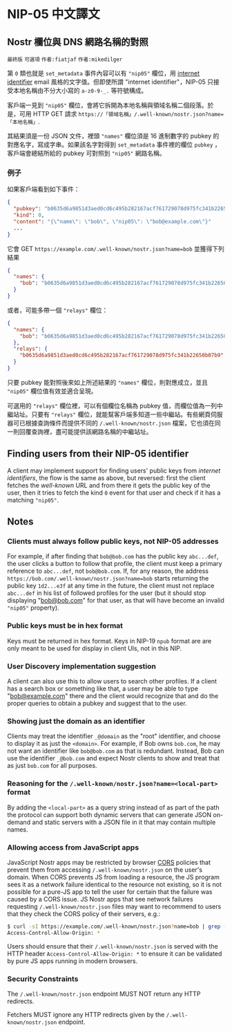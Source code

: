 NIP-05 中文譯文
==============

Nostr 欄位與 DNS 網路名稱的對照
---------------------------

`最終版` `可選項` `作者:fiatjaf` `作者:mikedilger`

第 `0` 類也就是 `set_metadata` 事件內容可以有 `"nip05"` 欄位，用 [internet identifier](https://datatracker.ietf.org/doc/html/rfc5322#section-3.4.1) email 風格的文字值。但即使所謂 "internet identifier"，NIP-05 只接受本地名稱由不分大小寫的 `a-z0-9-_.` 等符號構成。

客戶端一見到 `"nip05"` 欄位，會將它拆開為本地名稱與領域名稱二個段落。於是，可用 HTTP GET 請求 `https://「領域名稱」/.well-known/nostr.json?name=「本地名稱」`.

其結果須是一份 JSON 文件，裡頭 `"names"` 欄位須是 16 進制數字的 pubkey 的對應名字，寫成字串。如果該名字對得到 `set_metadata` 事件裡的欄位 `pubkey` ，客戶端會總結所給的 pubkey 可對照到 `"nip05"` 網路名稱。

### 例子

如果客戶端看到如下事件：

```json
{
  "pubkey": "b0635d6a9851d3aed0cd6c495b282167acf761729078d975fc341b22650b07b9",
  "kind": 0,
  "content": "{\"name\": \"bob\", \"nip05\": \"bob@example.com\"}"
  ...
}
```

它會 GET `https://example.com/.well-known/nostr.json?name=bob` 並獲得下列結果

```json
{
  "names": {
    "bob": "b0635d6a9851d3aed0cd6c495b282167acf761729078d975fc341b22650b07b9"
  }
}
````

或者，可能多帶一個 `"relays"` 欄位：

```json
{
  "names": {
    "bob": "b0635d6a9851d3aed0cd6c495b282167acf761729078d975fc341b22650b07b9"
  },
  "relays": {
    "b0635d6a9851d3aed0cd6c495b282167acf761729078d975fc341b22650b07b9": [ "wss://relay.example.com", "wss://relay2.example.com" ]
  }
}
````

只要 pubkey 能對照後來如上所述結果的 `"names"` 欄位，則對應成立，並且 `"nip05"` 欄位值有效並適合呈現。

可選用的 `"relays"` 欄位裡，可以有個欄位名稱為 pubkey 值，而欄位值為一列中繼站址。只要有 `"relays"` 欄位，就能幫客戶端多知道一些中繼站。有些網頁伺服器可已根據查詢條件而提供不同的 `/.well-known/nostr.json` 檔案，它也須在同一則回覆查詢裡，盡可能提供該網路名稱的中繼站址。

## Finding users from their NIP-05 identifier

A client may implement support for finding users' public keys from _internet identifiers_, the flow is the same as above, but reversed: first the client fetches the _well-known_ URL and from there it gets the public key of the user, then it tries to fetch the kind `0` event for that user and check if it has a matching `"nip05"`.

## Notes

### Clients must always follow public keys, not NIP-05 addresses

For example, if after finding that `bob@bob.com` has the public key `abc...def`, the user clicks a button to follow that profile, the client must keep a primary reference to `abc...def`, not `bob@bob.com`. If, for any reason, the address `https://bob.com/.well-known/nostr.json?name=bob` starts returning the public key `1d2...e3f` at any time in the future, the client must not replace `abc...def` in his list of followed profiles for the user (but it should stop displaying "bob@bob.com" for that user, as that will have become an invalid `"nip05"` property).

### Public keys must be in hex format

Keys must be returned in hex format. Keys in NIP-19 `npub` format are are only meant to be used for display in client UIs, not in this NIP.

### User Discovery implementation suggestion

A client can also use this to allow users to search other profiles. If a client has a search box or something like that, a user may be able to type "bob@example.com" there and the client would recognize that and do the proper queries to obtain a pubkey and suggest that to the user.

### Showing just the domain as an identifier

Clients may treat the identifier `_@domain` as the "root" identifier, and choose to display it as just the `<domain>`. For example, if Bob owns `bob.com`, he may not want an identifier like `bob@bob.com` as that is redundant. Instead, Bob can use the identifier `_@bob.com` and expect Nostr clients to show and treat that as just `bob.com` for all purposes.

### Reasoning for the `/.well-known/nostr.json?name=<local-part>` format

By adding the `<local-part>` as a query string instead of as part of the path the protocol can support both dynamic servers that can generate JSON on-demand and static servers with a JSON file in it that may contain multiple names.

### Allowing access from JavaScript apps

JavaScript Nostr apps may be restricted by browser [CORS][] policies that prevent them from accessing `/.well-known/nostr.json` on the user's domain. When CORS prevents JS from loading a resource, the JS program sees it as a network failure identical to the resource not existing, so it is not possible for a pure-JS app to tell the user for certain that the failure was caused by a CORS issue. JS Nostr apps that see network failures requesting `/.well-known/nostr.json` files may want to recommend to users that they check the CORS policy of their servers, e.g.:

```bash
$ curl -sI https://example.com/.well-known/nostr.json?name=bob | grep -i ^Access-Control
Access-Control-Allow-Origin: *
```

Users should ensure that their `/.well-known/nostr.json` is served with the HTTP header `Access-Control-Allow-Origin: *` to ensure it can be validated by pure JS apps running in modern browsers.

[CORS]: https://developer.mozilla.org/en-US/docs/Web/HTTP/CORS

### Security Constraints

The `/.well-known/nostr.json` endpoint MUST NOT return any HTTP redirects.

Fetchers MUST ignore any HTTP redirects given by the `/.well-known/nostr.json` endpoint.
